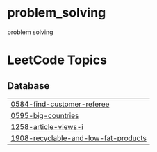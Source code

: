 # problem_solving
problem solving 

<!---LeetCode Topics Start-->
# LeetCode Topics
## Database
|  |
| ------- |
| [0584-find-customer-referee](https://github.com/Mo-rmdone/problem_solving/tree/master/0584-find-customer-referee) |
| [0595-big-countries](https://github.com/Mo-rmdone/problem_solving/tree/master/0595-big-countries) |
| [1258-article-views-i](https://github.com/Mo-rmdone/problem_solving/tree/master/1258-article-views-i) |
| [1908-recyclable-and-low-fat-products](https://github.com/Mo-rmdone/problem_solving/tree/master/1908-recyclable-and-low-fat-products) |
<!---LeetCode Topics End-->